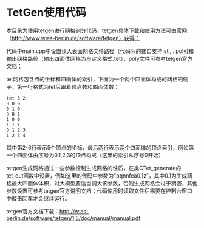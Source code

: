 # TetGen使用代码

本目录为使用tetgen进行网格剖分代码，tetgen具体下载和使用方法可由官网（http://www.wias-berlin.de/software/tetgen）获得：

代码中main.cpp中设置读入表面网格文件路径（代码写的接口支持.stl, . poly)和输出网格路径（输出四面体网格为自定义格式.tet），poly文件可参考tetgen官方文档；

tet网格包含点的坐标和四面体的索引，下面为一个两个四面体构成的网格的例子，第一行格式为tet后跟着顶点数和四面体数：

```
tet 5 2
0 0 0
0 1 0
0 0 1
1 0 0
1 1 1
0 1 2 3
1 2 3 4
```

其中第2-6行表示5个顶点的坐标，最后两行表示两个四面体的顶点索引，例如第一个四面体由序号为0,1,2,3的顶点构成（这里的索引从序号0开始）



tetgen生成网格通过一些参数控制生成网格的性质，在类CTet_generate的tet_out函数中设置，例如这里的代码中参数为"pqnnfea0.1z"，其中0.1为生成网格最大四面体体积，对大模型要适当调大该参数，否则生成网格会过于稠密，其他参数设置可参考tetgen官方说明文档；代码使用时读取文件后需要在控制台窗口中敲击回车才会继续运行。

tetgen官方文档下载：http://wias-berlin.de/software/tetgen/1.5/doc/manual/manual.pdf

